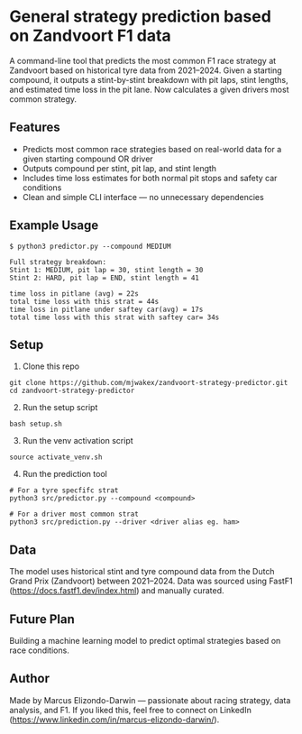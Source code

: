 # General strategy prediction based on Zandvoort F1 data
A command-line tool that predicts the most common F1 race strategy at Zandvoort based on historical tyre data from 2021–2024. Given a starting compound, it outputs a stint-by-stint breakdown with pit laps, stint lengths, and estimated time loss in the pit lane. Now calculates a given drivers most common strategy.

## Features
- Predicts most common race strategies based on real-world data for a given starting compound OR driver
- Outputs compound per stint, pit lap, and stint length
- Includes time loss estimates for both normal pit stops and safety car conditions
- Clean and simple CLI interface — no unnecessary dependencies

## Example Usage
```
$ python3 predictor.py --compound MEDIUM

Full strategy breakdown:
Stint 1: MEDIUM, pit lap = 30, stint length = 30
Stint 2: HARD, pit lap = END, stint length = 41

time loss in pitlane (avg) = 22s
total time loss with this strat = 44s
time loss in pitlane under saftey car(avg) = 17s
total time loss with this strat with saftey car= 34s
```

## Setup
1) Clone this repo
```
git clone https://github.com/mjwakex/zandvoort-strategy-predictor.git
cd zandvoort-strategy-predictor
```
2) Run the setup script
```
bash setup.sh
```
3) Run the venv activation script
```
source activate_venv.sh
```
4) Run the prediction tool
```
# For a tyre specfifc strat
python3 src/predictor.py --compound <compound>

# For a driver most common strat
python3 src/prediction.py --driver <driver alias eg. ham>
```

## Data
The model uses historical stint and tyre compound data from the Dutch Grand Prix (Zandvoort) between 2021–2024. Data was sourced using FastF1 (https://docs.fastf1.dev/index.html) and manually curated.

## Future Plan
Building a machine learning model to predict optimal strategies based on race conditions.
## Author
Made by Marcus Elizondo-Darwin — passionate about racing strategy, data analysis, and F1.
If you liked this, feel free to connect on LinkedIn (https://www.linkedin.com/in/marcus-elizondo-darwin/).
